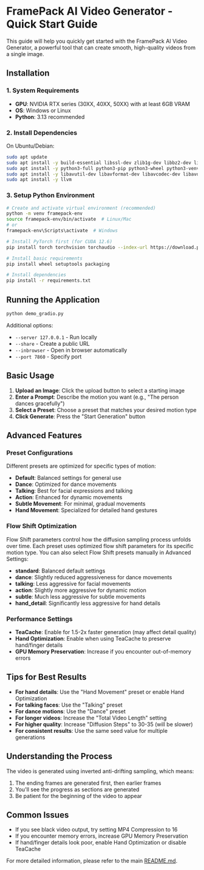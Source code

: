 # FramePack AI Video Generator - Quick Start Guide

This guide will help you quickly get started with the FramePack AI Video Generator, a powerful tool that can create smooth, high-quality videos from a single image.

## Installation

### 1. System Requirements

- **GPU**: NVIDIA RTX series (30XX, 40XX, 50XX) with at least 6GB VRAM
- **OS**: Windows or Linux
- **Python**: 3.13 recommended

### 2. Install Dependencies

On Ubuntu/Debian:

```bash
sudo apt update
sudo apt install -y build-essential libssl-dev zlib1g-dev libbz2-dev libreadline-dev libsqlite3-dev curl git libncursesw5-dev xz-utils tk-dev libxml2-dev libxmlsec1-dev libffi-dev liblzma-dev
sudo apt install -y python3-full python3-pip python3-wheel python3-venv
sudo apt install -y libavutil-dev libavformat-dev libavcodec-dev libavdevice-dev libavfilter-dev libswscale-dev gfortran libopenblas-dev cmake libxsimd-dev
sudo apt install -y llvm
```

### 3. Setup Python Environment

```bash
# Create and activate virtual environment (recommended)
python -m venv framepack-env
source framepack-env/bin/activate  # Linux/Mac
# or
framepack-env\Scripts\activate  # Windows

# Install PyTorch first (for CUDA 12.6)
pip install torch torchvision torchaudio --index-url https://download.pytorch.org/whl/cu126

# Install basic requirements
pip install wheel setuptools packaging

# Install dependencies
pip install -r requirements.txt
```

## Running the Application

```bash
python demo_gradio.py
```

Additional options:
- `--server 127.0.0.1` - Run locally
- `--share` - Create a public URL
- `--inbrowser` - Open in browser automatically
- `--port 7860` - Specify port

## Basic Usage

1. **Upload an Image**: Click the upload button to select a starting image
2. **Enter a Prompt**: Describe the motion you want (e.g., "The person dances gracefully")
3. **Select a Preset**: Choose a preset that matches your desired motion type
4. **Click Generate**: Press the "Start Generation" button

## Advanced Features

### Preset Configurations

Different presets are optimized for specific types of motion:

- **Default**: Balanced settings for general use
- **Dance**: Optimized for dance movements 
- **Talking**: Best for facial expressions and talking
- **Action**: Enhanced for dynamic movements
- **Subtle Movement**: For minimal, gradual movements
- **Hand Movement**: Specialized for detailed hand gestures

### Flow Shift Optimization

Flow Shift parameters control how the diffusion sampling process unfolds over time. Each preset uses optimized flow shift parameters for its specific motion type. You can also select Flow Shift presets manually in Advanced Settings:

- **standard**: Balanced default settings
- **dance**: Slightly reduced aggressiveness for dance movements
- **talking**: Less aggressive for facial movements
- **action**: Slightly more aggressive for dynamic motion
- **subtle**: Much less aggressive for subtle movements
- **hand_detail**: Significantly less aggressive for hand details

### Performance Settings

- **TeaCache**: Enable for 1.5-2x faster generation (may affect detail quality)
- **Hand Optimization**: Enable when using TeaCache to preserve hand/finger details
- **GPU Memory Preservation**: Increase if you encounter out-of-memory errors

## Tips for Best Results

- **For hand details**: Use the "Hand Movement" preset or enable Hand Optimization
- **For talking faces**: Use the "Talking" preset
- **For dance motions**: Use the "Dance" preset
- **For longer videos**: Increase the "Total Video Length" setting
- **For higher quality**: Increase "Diffusion Steps" to 30-35 (will be slower)
- **For consistent results**: Use the same seed value for multiple generations

## Understanding the Process

The video is generated using inverted anti-drifting sampling, which means:

1. The ending frames are generated first, then earlier frames
2. You'll see the progress as sections are generated
3. Be patient for the beginning of the video to appear

## Common Issues

- If you see black video output, try setting MP4 Compression to 16
- If you encounter memory errors, increase GPU Memory Preservation
- If hand/finger details look poor, enable Hand Optimization or disable TeaCache

For more detailed information, please refer to the main [README.md](../README.md).
